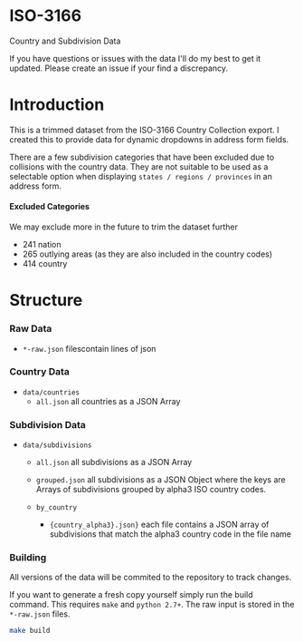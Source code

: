 ISO-3166
===

Country and Subdivision Data

If you have questions or issues with the data I'll do my best to get it updated.
Please create an issue if your find a discrepancy.

# Introduction
This is a trimmed dataset from the ISO-3166 Country Collection export. I created this to provide data for
dynamic dropdowns in address form fields.

There are a few subdivision categories that have been excluded due to collisions with the country data.
They are not suitable to be used as a selectable option when displaying `states / regions / provinces` in an address form.

#### Excluded Categories
We may exclude more in the future to trim the dataset further
- 241 nation
- 265 outlying areas (as they are also included in the country codes)
- 414 country

# Structure
### Raw Data
- `*-raw.json` filescontain lines of json


### Country Data
- `data/countries`
  - `all.json` all countries as a JSON Array

### Subdivision Data

- `data/subdivisions`

  - `all.json` all subdivisions as a JSON Array

  - `grouped.json` all subdivisions as a JSON Object where the keys are Arrays of subdivisions grouped by alpha3 ISO country codes.

  - `by_country`
    - `{country_alpha3}.json}` each file contains a JSON array of subdivisions that match the alpha3 country code in the file name


### Building
All versions of the data will be commited to the repository to track changes.

If you want to generate a fresh copy yourself simply run the build command. This requires `make` and `python 2.7+`. The raw input is stored in the `*-raw.json` files.
```sh
make build
```
